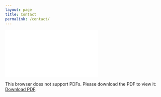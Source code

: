 ```yaml
---
layout: page
title: Contact
permalink: /contact/
---
```


<object data="../../../../../assets/resume.pdf" type="application/pdf" width="99vw" height="80vh">
    <embed src="../../../../../../assets/resume.pdf">
        <p>This browser does not support PDFs. Please download the PDF to view it: <a href="../../../../../../assets/resume.pdf">Download PDF</a>.</p>
    </embed>
</object>
